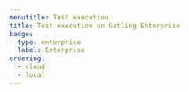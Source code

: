 ```yaml
---
menutitle: Test execution
title: Test execution on Gatling Enterprise
badge:
  type: enterprise
  label: Enterprise
ordering:
  - cloud
  - local
---
```

